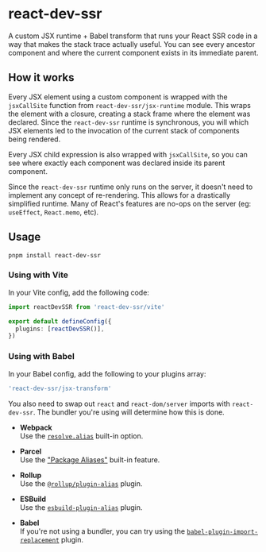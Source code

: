 # react-dev-ssr

A custom JSX runtime + Babel transform that runs your React SSR code in a way that makes the stack trace actually useful. You can see every ancestor component and where the current component exists in its immediate parent.

## How it works

Every JSX element using a custom component is wrapped with the `jsxCallSite` function from `react-dev-ssr/jsx-runtime` module. This wraps the element with a closure, creating a stack frame where the element was declared. Since the `react-dev-ssr` runtime is synchronous, you will which JSX elements led to the invocation of the current stack of components being rendered.

Every JSX child expression is also wrapped with `jsxCallSite`, so you can see where exactly each component was declared inside its parent component.

Since the `react-dev-ssr` runtime only runs on the server, it doesn't need to implement any concept of re-rendering. This allows for a drastically simplified runtime. Many of React's features are no-ops on the server (eg: `useEffect`, `React.memo`, etc).

## Usage

```
pnpm install react-dev-ssr
```

### Using with Vite

In your Vite config, add the following code:

```ts
import reactDevSSR from 'react-dev-ssr/vite'

export default defineConfig({
  plugins: [reactDevSSR()],
})
```

### Using with Babel

In your Babel config, add the following to your plugins array:

```ts
'react-dev-ssr/jsx-transform'
```

You also need to swap out `react` and `react-dom/server` imports with `react-dev-ssr`. The bundler you're using will determine how this is done.

- **Webpack**  
  Use the [`resolve.alias`](https://webpack.js.org/configuration/resolve/#resolvealias) built-in option.

- **Parcel**  
  Use the ["Package Aliases"](https://parceljs.org/features/dependency-resolution/#aliases) built-in feature.

- **Rollup**  
  Use the [`@rollup/plugin-alias`](https://www.npmjs.com/package/@rollup/plugin-alias) plugin.

- **ESBuild**  
  Use the [`esbuild-plugin-alias`](https://github.com/igoradamenko/esbuild-plugin-alias) plugin.

- **Babel**  
  If you're not using a bundler, you can try using the [`babel-plugin-import-replacement`](https://github.com/BuggMaker/babel-plugin-import-replacement) plugin.
